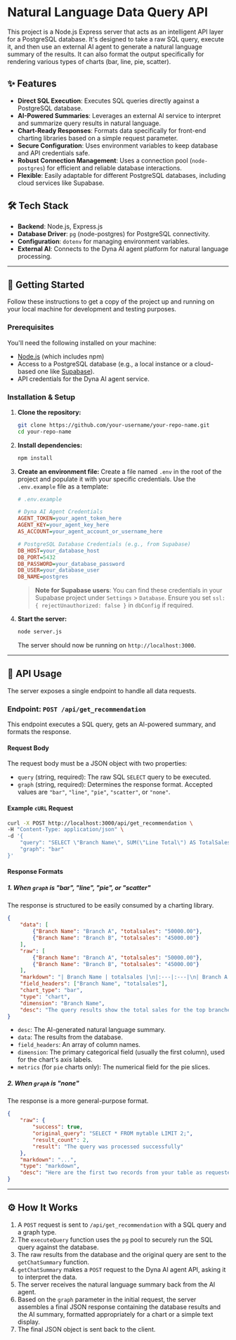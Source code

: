 # Natural Language Data Query API

This project is a Node.js Express server that acts as an intelligent API layer for a PostgreSQL database. It's designed to take a raw SQL query, execute it, and then use an external AI agent to generate a natural language summary of the results. It can also format the output specifically for rendering various types of charts (bar, line, pie, scatter).

## ✨ Features

  - **Direct SQL Execution**: Executes SQL queries directly against a PostgreSQL database.
  - **AI-Powered Summaries**: Leverages an external AI service to interpret and summarize query results in natural language.
  - **Chart-Ready Responses**: Formats data specifically for front-end charting libraries based on a simple request parameter.
  - **Secure Configuration**: Uses environment variables to keep database and API credentials safe.
  - **Robust Connection Management**: Uses a connection pool (`node-postgres`) for efficient and reliable database interactions.
  - **Flexible**: Easily adaptable for different PostgreSQL databases, including cloud services like Supabase.

## 🛠️ Tech Stack

  - **Backend**: Node.js, Express.js
  - **Database Driver**: `pg` (node-postgres) for PostgreSQL connectivity.
  - **Configuration**: `dotenv` for managing environment variables.
  - **External AI**: Connects to the Dyna AI agent platform for natural language processing.

-----

## 🚀 Getting Started

Follow these instructions to get a copy of the project up and running on your local machine for development and testing purposes.

### Prerequisites

You'll need the following installed on your machine:

  * [Node.js](https://nodejs.org/) (which includes npm)
  * Access to a PostgreSQL database (e.g., a local instance or a cloud-based one like [Supabase](https://supabase.com/)).
  * API credentials for the Dyna AI agent service.

### Installation & Setup

1.  **Clone the repository:**

    ```bash
    git clone https://github.com/your-username/your-repo-name.git
    cd your-repo-name
    ```

2.  **Install dependencies:**

    ```bash
    npm install
    ```

3.  **Create an environment file:**
    Create a file named `.env` in the root of the project and populate it with your specific credentials. Use the `.env.example` file as a template:

    ```ini
    # .env.example

    # Dyna AI Agent Credentials
    AGENT_TOKEN=your_agent_token_here
    AGENT_KEY=your_agent_key_here
    AS_ACCOUNT=your_agent_account_or_username_here

    # PostgreSQL Database Credentials (e.g., from Supabase)
    DB_HOST=your_database_host
    DB_PORT=5432
    DB_PASSWORD=your_database_password
    DB_USER=your_database_user
    DB_NAME=postgres
    ```

    > **Note for Supabase users**: You can find these credentials in your Supabase project under `Settings` \> `Database`. Ensure you set `ssl: { rejectUnauthorized: false }` in `dbConfig` if required.

4.  **Start the server:**

    ```bash
    node server.js
    ```

    The server should now be running on `http://localhost:3000`.

-----

## 📖 API Usage

The server exposes a single endpoint to handle all data requests.

### Endpoint: `POST /api/get_recommendation`

This endpoint executes a SQL query, gets an AI-powered summary, and formats the response.

#### Request Body

The request body must be a JSON object with two properties:

  * `query` (string, required): The raw SQL `SELECT` query to be executed.
  * `graph` (string, required): Determines the response format. Accepted values are `"bar"`, `"line"`, `"pie"`, `"scatter"`, or `"none"`.

#### Example `cURL` Request

```bash
curl -X POST http://localhost:3000/api/get_recommendation \
-H "Content-Type: application/json" \
-d '{
    "query": "SELECT \"Branch Name\", SUM(\"Line Total\") AS TotalSales FROM mytable GROUP BY \"Branch Name\" ORDER BY TotalSales DESC LIMIT 5;",
    "graph": "bar"
}'
```

#### Response Formats

##### 1\. When `graph` is "bar", "line", "pie", or "scatter"

The response is structured to be easily consumed by a charting library.

```json
{
    "data": [
        {"Branch Name": "Branch A", "totalsales": "50000.00"},
        {"Branch Name": "Branch B", "totalsales": "45000.00"}
    ],
    "raw": [
        {"Branch Name": "Branch A", "totalsales": "50000.00"},
        {"Branch Name": "Branch B", "totalsales": "45000.00"}
    ],
    "markdown": "| Branch Name | totalsales |\n|:---|:---|\n| Branch A | 50000.00 |\n| Branch B | 45000.00 |",
    "field_headers": ["Branch Name", "totalsales"],
    "chart_type": "bar",
    "type": "chart",
    "dimension": "Branch Name",
    "desc": "The query results show the total sales for the top branches. Branch A had the highest sales with $50,000."
}
```

  * `desc`: The AI-generated natural language summary.
  * `data`: The results from the database.
  * `field_headers`: An array of column names.
  * `dimension`: The primary categorical field (usually the first column), used for the chart's axis labels.
  * `metrics` (for `pie` charts only): The numerical field for the pie slices.

##### 2\. When `graph` is "none"

The response is a more general-purpose format.

```json
{
    "raw": {
        "success": true,
        "original_query": "SELECT * FROM mytable LIMIT 2;",
        "result_count": 2,
        "result": "The query was processed successfully"
    },
    "markdown": "...",
    "type": "markdown",
    "desc": "Here are the first two records from your table as requested."
}
```

-----

## ⚙️ How It Works

1.  A `POST` request is sent to `/api/get_recommendation` with a SQL query and a graph type.
2.  The `executeQuery` function uses the `pg` pool to securely run the SQL query against the database.
3.  The raw results from the database and the original query are sent to the `getChatSummary` function.
4.  `getChatSummary` makes a `POST` request to the Dyna AI agent API, asking it to interpret the data.
5.  The server receives the natural language summary back from the AI agent.
6.  Based on the `graph` parameter in the initial request, the server assembles a final JSON response containing the database results and the AI summary, formatted appropriately for a chart or a simple text display.
7.  The final JSON object is sent back to the client.